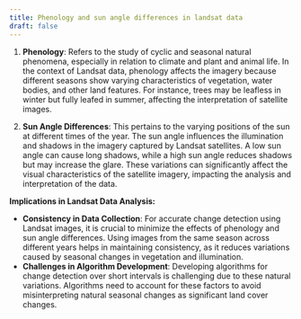 ```yaml
---
title: Phenology and sun angle differences in landsat data
draft: false
---
```

1. **Phenology**: Refers to the study of cyclic and seasonal natural phenomena, especially in relation to climate and plant and animal life. In the context of Landsat data, phenology affects the imagery because different seasons show varying characteristics of vegetation, water bodies, and other land features. For instance, trees may be leafless in winter but fully leafed in summer, affecting the interpretation of satellite images.
    
2. **Sun Angle Differences**: This pertains to the varying positions of the sun at different times of the year. The sun angle influences the illumination and shadows in the imagery captured by Landsat satellites. A low sun angle can cause long shadows, while a high sun angle reduces shadows but may increase the glare. These variations can significantly affect the visual characteristics of the satellite imagery, impacting the analysis and interpretation of the data.
    

**Implications in Landsat Data Analysis:**

- **Consistency in Data Collection**: For accurate change detection using Landsat images, it is crucial to minimize the effects of phenology and sun angle differences. Using images from the same season across different years helps in maintaining consistency, as it reduces variations caused by seasonal changes in vegetation and illumination.
- **Challenges in Algorithm Development**: Developing algorithms for change detection over short intervals is challenging due to these natural variations. Algorithms need to account for these factors to avoid misinterpreting natural seasonal changes as significant land cover changes.